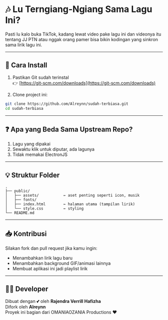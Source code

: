 # 🎶 Lu Terngiang-Ngiang Sama Lagu Ini?
Pasti lu kalo buka TikTok, kadang lewat video pake lagu ini dan videonya itu tentang JJ PTN atau nggak orang pamer bisa bikin kodingan yang sinkron sama lirik lagu ini.

---

## 🔧 Cara Install

1. Pastikan Git sudah terinstal  
   👉 [https://git-scm.com/downloads](https://git-scm.com/downloads)

2. Clone project ini:
```bash
git clone https://github.com/Alreynn/sudah-terbiasa.git
cd sudah-terbiasa
```

---

## ❓ Apa yang Beda Sama Upstream Repo?
1. Lagu yang dipakai
2. Sewaktu klik untuk diputar, ada lagunya
3. Tidak memakai ElectronJS

---

## 💡 Struktur Folder

```
.
├── public/
│   ├── assets/           ← aset penting seperti icon, musik
│   ├── fonts/
│   ├── index.html        ← halaman utama (tampilan lirik)
│   └── style.css         ← styling
└── README.md
```

---

## 📥 Kontribusi

Silakan fork dan pull request jika kamu ingin:

- Menambahkan lirik lagu baru
- Menambahkan background GIF/animasi lainnya
- Membuat aplikasi ini jadi playlist lirik

---

## 🧙‍♂️ Developer

Dibuat dengan 💕 oleh **Rajendra Verrill Hafizha**  
Difork oleh **Alreynn**  
Proyek ini bagian dari OMANIAOZANIA Productions ❤️
